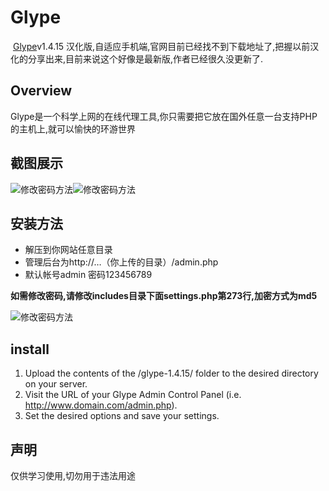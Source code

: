 # Glype

 [Glype](http://www.glype.com/)v1.4.15 汉化版,自适应手机端,官网目前已经找不到下载地址了,把握以前汉化的分享出来,目前来说这个好像是最新版,作者已经很久没更新了.

## Overview

Glype是一个科学上网的在线代理工具,你只需要把它放在国外任意一台支持PHP的主机上,就可以愉快的环游世界

## 截图展示

![修改密码方法](http://fanyi.bdstatic.com/static/translation/img/header/logo_cbfea26.png)![修改密码方法](http://fanyi.bdstatic.com/static/translation/img/header/logo_cbfea26.png)

## 安装方法

- 解压到你网站任意目录
- 管理后台为http://…（你上传的目录）/admin.php 
- 默认帐号admin 密码123456789

**如需修改密码,请修改includes目录下面settings.php第273行,加密方式为md5**

![修改密码方法](http://fanyi.bdstatic.com/static/translation/img/header/logo_cbfea26.png)

## install

  1. Upload the contents of the /glype-1.4.15/ folder to the desired directory on your server.
  2. Visit the URL of your Glype Admin Control Panel (i.e. http://www.domain.com/admin.php).
  3. Set the desired options and save your settings.

## 声明

仅供学习使用,切勿用于违法用途